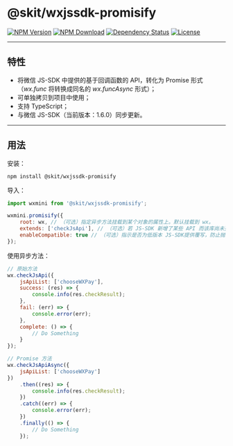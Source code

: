 # @skit/wxjssdk-promisify

[![NPM Version](https://img.shields.io/npm/v/@skit/wxjssdk-promisify.svg?sanitize=true)](https://www.npmjs.com/package/@skit/wxjssdk-promisify)
[![NPM Download](https://img.shields.io/npm/dm/@skit/wxjssdk-promisify.svg?sanitize=true)](https://www.npmjs.com/package/@skit/wxjssdk-promisify)
[![Dependency Status](https://david-dm.org/fudiwei/wxjssdk-promisify.svg)](https://david-dm.org/fudiwei/wxjssdk-promisify)
[![License](https://img.shields.io/github/license/fudiwei/wxjssdk-promisify)](https://mit-license.org/)

---

## 特性

-   将微信 JS-SDK 中提供的基于回调函数的 API，转化为 Promise 形式（_wx.func_ 将转换成同名的 _wx.funcAsync_ 形式）；
-   可单独拷贝到项目中使用；
-   支持 TypeScript；
-   与微信 JS-SDK（当前版本：1.6.0）同步更新。

---

## 用法

安装：

```shell
npm install @skit/wxjssdk-promisify
```

导入：

```javascript
import wxmini from '@skit/wxjssdk-promisify';

wxmini.promisify({
    root: wx, // （可选）指定异步方法挂载到某个对象的属性上。默认挂载到 wx。
    extends: ['checkJsApi'], // （可选）若 JS-SDK 新增了某些 API 而该库尚未更新，可由此传入相应的方法名数组以转换成异步方法。
    enableCompatible: true // （可选）指示是否为低版本 JS-SDK提供覆写，防止抛出 NPE。默认值为 true。
});
```

使用异步方法：

```javascript
// 原始方法
wx.checkJsApi({
    jsApiList: ['chooseWXPay'],
    success: (res) => {
        console.info(res.checkResult);
    },
    fail: (err) => {
        console.error(err);
    },
    complete: () => {
        // Do Something
    }
});

// Promise 方法
wx.checkJsApiAsync({
    jsApiList: ['chooseWXPay']
})
    .then((res) => {
        console.info(res.checkResult);
    })
    .catch((err) => {
        console.error(err);
    })
    .finally(() => {
        // Do Something
    });
```
